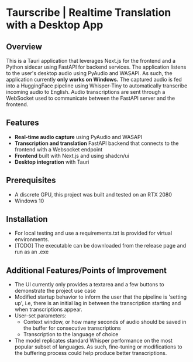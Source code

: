 # Taurscribe | Realtime Translation with a Desktop App

## Overview
This is a Tauri application that leverages Next.js for the frontend and a Python sidecar using FastAPI for backend services. The application listens to the user's desktop audio using PyAudio and WASAPI. As such, the application currently **only works on Windows.** The captured audio is fed into a HuggingFace pipeline using Whisper-Tiny to automatically transcribe incoming audio to English. Audio transcriptions are sent through a WebSocket used to communicate between the FastAPI server and the frontend.

## Features
- **Real-time audio capture** using PyAudio and WASAPI
- **Transcription and translation** FastAPI backend that connects to the frontend with a Websocket endpoint
- **Frontend** built with Next.js and using shadcn/ui
- **Desktop integration** with Tauri

## Prerequisites
- A discrete GPU, this project was built and tested on an RTX 2080
- Windows 10

## Installation
- For local testing and use a requirements.txt is provided for virtual environments.
- [TODO] The executable can be downloaded from the release page and run as an .exe

## Additional Features/Points of Improvement
- The UI currently only provides a textarea and a few buttons to demonstrate the project use case
- Modified startup behavior to inform the user that the pipeline is 'setting up', i.e, there is an initial lag in between the transcription starting
and when transcriptions appear.
- User-set parameters:
    - Context window, or how many seconds of audio should be saved in the buffer for consecutive transcriptions
    - Transcription to the language of choice
- The model replicates standard Whisper performance on the most popular subset of languages. As such, fine-tuning or modifications to the buffering process
  could help produce better transcriptions.
